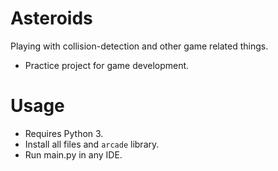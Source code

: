 # Asteroids
Playing with collision-detection and other game related things.
- Practice project for game development.

# Usage
- Requires Python 3.
- Install all files and ```arcade``` library.
- Run main.py in any IDE.
